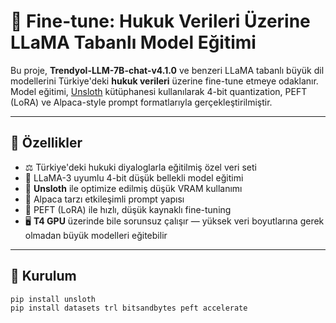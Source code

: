 # 🧠 Fine-tune: Hukuk Verileri Üzerine LLaMA Tabanlı Model Eğitimi

Bu proje, **Trendyol-LLM-7B-chat-v4.1.0** ve benzeri LLaMA tabanlı büyük dil modellerini Türkiye'deki **hukuk verileri** üzerine fine-tune etmeye odaklanır. Model eğitimi, [Unsloth](https://github.com/unslothai/unsloth) kütüphanesi kullanılarak 4-bit quantization, PEFT (LoRA) ve Alpaca-style prompt formatlarıyla gerçekleştirilmiştir.

---

## 🚀 Özellikler

- ⚖️ Türkiye'deki hukuki diyaloglarla eğitilmiş özel veri seti  
- 🦙 LLaMA-3 uyumlu 4-bit düşük bellekli model eğitimi  
- 🧩 **Unsloth** ile optimize edilmiş düşük VRAM kullanımı  
- 💬 Alpaca tarzı etkileşimli prompt yapısı  
- 🔁 PEFT (LoRA) ile hızlı, düşük kaynaklı fine-tuning  
- 🖥️ **T4 GPU** üzerinde bile sorunsuz çalışır — yüksek veri boyutlarına gerek olmadan büyük modelleri eğitebilir

---

## 🔧 Kurulum

```bash
pip install unsloth
pip install datasets trl bitsandbytes peft accelerate
